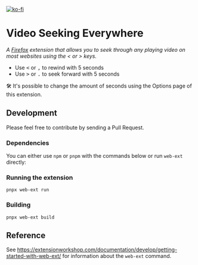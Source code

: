 [![ko-fi](https://ko-fi.com/img/githubbutton_sm.svg)](https://ko-fi.com/L3L0BR8QG)

# Video Seeking Everywhere
_A [Firefox](https://addons.mozilla.org/en-US/firefox/addon/video-seeking-everywhere/) extension that allows you to seek through any playing video on most websites using the < or > keys._

- Use <kbd><</kbd> or <kbd>,</kbd> to rewind with 5 seconds
- Use <kbd>></kbd> or <kbd>.</kbd> to seek forward with 5 seconds

🛠️ It's possible to change the amount of seconds using the Options page of this extension.

## Development
Please feel free to contribute by sending a Pull Request.

### Dependencies
You can either use `npm` or `pnpm` with the commands below or run `web-ext` directly:

### Running the extension
`pnpx web-ext run`

### Building
`pnpx web-ext build`

## Reference
See https://extensionworkshop.com/documentation/develop/getting-started-with-web-ext/ for information about the `web-ext` command.
